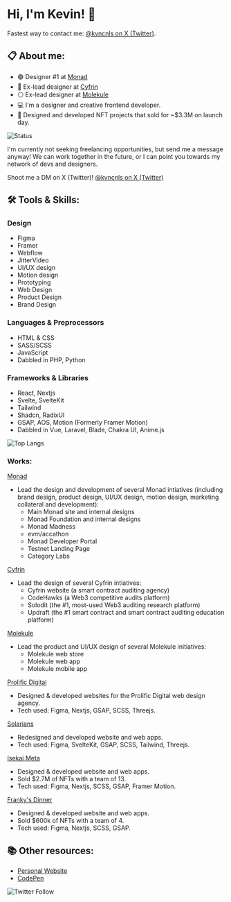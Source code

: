 # Hi, I'm Kevin! 👋

Fastest way to contact me: [@kvncnls on X (Twitter)](https://x.com/kvncnls).

## 📋 About me:
- 🟣 Designer #1 at [Monad](https://www.monad.xyz)
- 🔵 Ex-lead designer at [Cyfrin](https://www.cyfrin.io)
- ⚪️ Ex-lead designer at [Molekule](https://molekule.com/)
- 💻 I'm a designer and creative frontend developer.
- 🎨 Designed and developed NFT projects that sold for ~$3.3M on launch day.

![Status](https://img.shields.io/badge/Status-unavailable-red)

I'm currently not seeking freelancing opportunities, but send me a message anyway! We can work together in the future, or I can point you towards my network of devs and designers.

Shoot me a DM on X (Twitter)! [@kvncnls on X (Twitter)](https://x.com/kvncnls)


## 🛠 Tools & Skills:

### Design
- Figma
- Framer
- Webflow
- JitterVideo
- UI/UX design
- Motion design
- Prototyping 
- Web Design
- Product Design
- Brand Design

### Languages & Preprocessors
- HTML & CSS
- SASS/SCSS
- JavaScript
- Dabbled in PHP, Python

### Frameworks & Libraries
- React, Nextjs
- Svelte, SvelteKit
- Tailwind
- Shadcn, RadixUI
- GSAP, AOS, Motion (Formerly Framer Motion)
- Dabbled in Vue, Laravel, Blade, Chakra UI, Anime.js

![Top Langs](https://github-readme-stats.vercel.app/api/top-langs/?username=kvncnls&theme=tokyonight)

### Works:
[Monad](https://monad.xyz/)
- Lead the design and development of several Monad intiatives (including brand design, product design, UI/UX design, motion design, marketing collateral and development):
  - Main Monad site and internal designs
  - Monad Foundation and internal designs
  - Monad Madness
  - evm/accathon
  - Monad Developer Portal
  - Testnet Landing Page
  - Category Labs

[Cyfrin](www.cyfrin.io)
- Lead the design of several Cyfrin intiatives:
  - Cyfrin website (a smart contract auditing agency)
  - CodeHawks (a Web3 competitive audits platform)
  - Solodit (the #1, most-used Web3 auditing research platform)
  - Updraft (the #1 smart contract and smart contract auditing education platform)
 
[Molekule](https://molekule.com/)
- Lead the product and UI/UX design of several Molekule initiatives:
  - Molekule web store
  - Molekule web app
  - Molekule mobile app

[Prolific Digital](https://www.prolificdigital.com)
- Designed & developed websites for the Prolific Digital web design agency.
- Tech used: Figma, Nextjs, GSAP, SCSS, Threejs.

[Solarians](https://www.solarians.click)
- Redesigned and developed website and web apps.
- Tech used: Figma, SvelteKit, GSAP, SCSS, Tailwind, Threejs.

[Isekai Meta](https://isekaimeta.com/)
- Designed & developed website and web apps.
- Sold $2.7M of NFTs with a team of 13.
- Tech used: Figma, Nextjs, SCSS, GSAP, Framer Motion.

[Franky's Dinner](https://www.frankythefrog.com/)
- Designed & developed website and web apps.
- Sold $600k of NFTs with a team of 4.
- Tech used: Figma, Nextjs, SCSS, GSAP.

## 📚 Other resources:
- [Personal Website](https://www.kevincanlas.com/)
- [CodePen](https://codepen.io/kvncnls)

![Twitter Follow](https://img.shields.io/twitter/follow/kvncnls?style=social)

